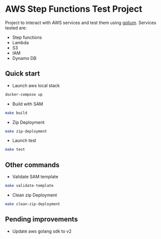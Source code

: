# AWS Step Functions Test Project

Project to interact with AWS services and test them using [golium](https://github.com/TelefonicaTC2Tech/golium#golium). 
Services tested are:
- Step functions
- Lambda
- S3
- IAM
- Dynamo DB

## Quick start

- Launch aws local stack
```bash
docker-compose up
```

- Build with SAM
```bash
make build
```

- Zip Deployment
```bash
make zip-deployment
```
- Launch test
```bash
make test
```

## Other commands
- Validate SAM template
```bash
make validate-template
```

- Clean zip Deployment
```bash
make clean-zip-deployment
```

## Pending improvements
- Update aws golang sdk to v2